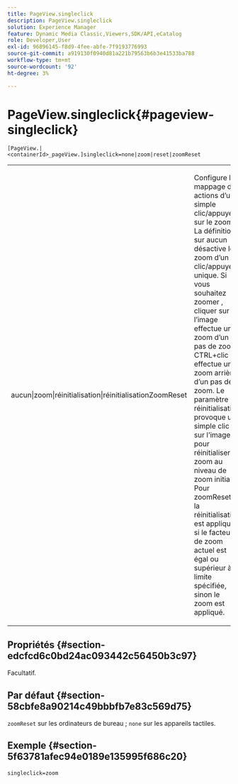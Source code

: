 ```yaml
---
title: PageView.singleclick
description: PageView.singleclick
solution: Experience Manager
feature: Dynamic Media Classic,Viewers,SDK/API,eCatalog
role: Developer,User
exl-id: 96896145-f8d9-4fee-abfe-7f9193776993
source-git-commit: a919130f0940d81a221b79563b6b3e41533ba788
workflow-type: tm+mt
source-wordcount: '92'
ht-degree: 3%

---
```


# PageView.singleclick{#pageview-singleclick}

`[PageView.|<containerId>_pageView.]singleclick=none|zoom|reset|zoomReset`

<table id="table_5654736F216D4ABC9FC783F83E0BBA03"> 
 <tbody> 
  <tr> 
   <td colname="col1"> <p> <span class="codeph"> aucun|zoom|réinitialisation|réinitialisationZoomReset </span> </p> </td> 
   <td colname="col2"> <p> Configure le mappage des actions d’un simple clic/appuyer sur le zoom. La définition sur <span class="codeph"> aucun </span> désactive le zoom d’un clic/appuyer unique. Si vous souhaitez <span class="codeph"> zoomer </span> , cliquer sur l’image effectue un zoom d’un pas de zoom. CTRL+clic effectue un zoom arrière d’un pas de zoom. Le paramètre de <span class="codeph"> réinitialisation </span> provoque un simple clic sur l’image pour réinitialiser le zoom au niveau de zoom initial. Pour <span class="codeph"> zoomReset </span>, la réinitialisation est appliquée si le facteur de zoom actuel est égal ou supérieur à la limite spécifiée, sinon le zoom est appliqué. </p> </td> 
  </tr> 
 </tbody> 
</table>

## Propriétés {#section-edcfcd6c0bd24ac093442c56450b3c97}

Facultatif.

## Par défaut {#section-58cbfe8a90214c49bbbfb7e83c569d75}

`zoomReset` sur les ordinateurs de bureau ; `none` sur les appareils tactiles.

## Exemple {#section-5f63781afec94e0189e135995f686c20}

`singleclick=zoom`
